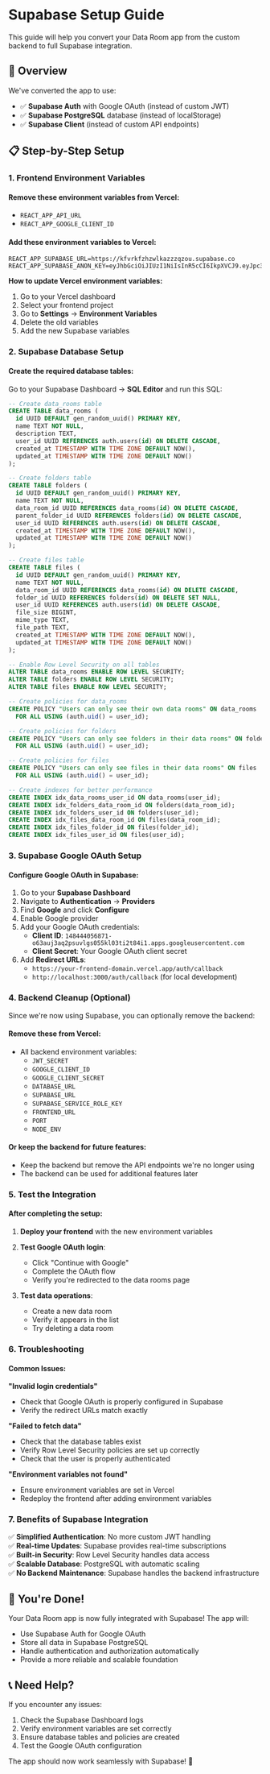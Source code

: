# Supabase Setup Guide

This guide will help you convert your Data Room app from the custom backend to full Supabase integration.

## 🚀 Overview

We've converted the app to use:
- ✅ **Supabase Auth** with Google OAuth (instead of custom JWT)
- ✅ **Supabase PostgreSQL** database (instead of localStorage)
- ✅ **Supabase Client** (instead of custom API endpoints)

## 📋 Step-by-Step Setup

### 1. Frontend Environment Variables

#### Remove these environment variables from Vercel:
- `REACT_APP_API_URL`
- `REACT_APP_GOOGLE_CLIENT_ID`

#### Add these environment variables to Vercel:
```env
REACT_APP_SUPABASE_URL=https://kfvrkfzhzwlkazzzqzou.supabase.co
REACT_APP_SUPABASE_ANON_KEY=eyJhbGciOiJIUzI1NiIsInR5cCI6IkpXVCJ9.eyJpc3MiOiJzdXBhYmFzZSIsInJlZiI6ImtmdnJrZnpoendsa2F6enpxem91Iiwicm9sZSI6ImFub24iLCJpYXQiOjE3MzIzNzQ2NzQsImV4cCI6MjA0Nzk1MDY3NH0.4QzQzQzQzQzQzQzQzQzQzQzQzQzQzQzQzQzQzQzQzQ
```

**How to update Vercel environment variables:**
1. Go to your Vercel dashboard
2. Select your frontend project
3. Go to **Settings** → **Environment Variables**
4. Delete the old variables
5. Add the new Supabase variables

### 2. Supabase Database Setup

#### Create the required database tables:

Go to your Supabase Dashboard → **SQL Editor** and run this SQL:

```sql
-- Create data_rooms table
CREATE TABLE data_rooms (
  id UUID DEFAULT gen_random_uuid() PRIMARY KEY,
  name TEXT NOT NULL,
  description TEXT,
  user_id UUID REFERENCES auth.users(id) ON DELETE CASCADE,
  created_at TIMESTAMP WITH TIME ZONE DEFAULT NOW(),
  updated_at TIMESTAMP WITH TIME ZONE DEFAULT NOW()
);

-- Create folders table
CREATE TABLE folders (
  id UUID DEFAULT gen_random_uuid() PRIMARY KEY,
  name TEXT NOT NULL,
  data_room_id UUID REFERENCES data_rooms(id) ON DELETE CASCADE,
  parent_folder_id UUID REFERENCES folders(id) ON DELETE CASCADE,
  user_id UUID REFERENCES auth.users(id) ON DELETE CASCADE,
  created_at TIMESTAMP WITH TIME ZONE DEFAULT NOW(),
  updated_at TIMESTAMP WITH TIME ZONE DEFAULT NOW()
);

-- Create files table
CREATE TABLE files (
  id UUID DEFAULT gen_random_uuid() PRIMARY KEY,
  name TEXT NOT NULL,
  data_room_id UUID REFERENCES data_rooms(id) ON DELETE CASCADE,
  folder_id UUID REFERENCES folders(id) ON DELETE SET NULL,
  user_id UUID REFERENCES auth.users(id) ON DELETE CASCADE,
  file_size BIGINT,
  mime_type TEXT,
  file_path TEXT,
  created_at TIMESTAMP WITH TIME ZONE DEFAULT NOW(),
  updated_at TIMESTAMP WITH TIME ZONE DEFAULT NOW()
);

-- Enable Row Level Security on all tables
ALTER TABLE data_rooms ENABLE ROW LEVEL SECURITY;
ALTER TABLE folders ENABLE ROW LEVEL SECURITY;
ALTER TABLE files ENABLE ROW LEVEL SECURITY;

-- Create policies for data_rooms
CREATE POLICY "Users can only see their own data rooms" ON data_rooms
  FOR ALL USING (auth.uid() = user_id);

-- Create policies for folders
CREATE POLICY "Users can only see folders in their data rooms" ON folders
  FOR ALL USING (auth.uid() = user_id);

-- Create policies for files
CREATE POLICY "Users can only see files in their data rooms" ON files
  FOR ALL USING (auth.uid() = user_id);

-- Create indexes for better performance
CREATE INDEX idx_data_rooms_user_id ON data_rooms(user_id);
CREATE INDEX idx_folders_data_room_id ON folders(data_room_id);
CREATE INDEX idx_folders_user_id ON folders(user_id);
CREATE INDEX idx_files_data_room_id ON files(data_room_id);
CREATE INDEX idx_files_folder_id ON files(folder_id);
CREATE INDEX idx_files_user_id ON files(user_id);
```

### 3. Supabase Google OAuth Setup

#### Configure Google OAuth in Supabase:

1. Go to your **Supabase Dashboard**
2. Navigate to **Authentication** → **Providers**
3. Find **Google** and click **Configure**
4. Enable Google provider
5. Add your Google OAuth credentials:
   - **Client ID**: `148444056871-o63auj3aq2psuvlgs055kl03ti2t84i1.apps.googleusercontent.com`
   - **Client Secret**: Your Google OAuth client secret
6. Add **Redirect URLs**:
   - `https://your-frontend-domain.vercel.app/auth/callback`
   - `http://localhost:3000/auth/callback` (for local development)

### 4. Backend Cleanup (Optional)

Since we're now using Supabase, you can optionally remove the backend:

#### Remove these from Vercel:
- All backend environment variables:
  - `JWT_SECRET`
  - `GOOGLE_CLIENT_ID`
  - `GOOGLE_CLIENT_SECRET`
  - `DATABASE_URL`
  - `SUPABASE_URL`
  - `SUPABASE_SERVICE_ROLE_KEY`
  - `FRONTEND_URL`
  - `PORT`
  - `NODE_ENV`

#### Or keep the backend for future features:
- Keep the backend but remove the API endpoints we're no longer using
- The backend can be used for additional features later

### 5. Test the Integration

#### After completing the setup:

1. **Deploy your frontend** with the new environment variables
2. **Test Google OAuth login**:
   - Click "Continue with Google"
   - Complete the OAuth flow
   - Verify you're redirected to the data rooms page

3. **Test data operations**:
   - Create a new data room
   - Verify it appears in the list
   - Try deleting a data room

### 6. Troubleshooting

#### Common Issues:

**"Invalid login credentials"**
- Check that Google OAuth is properly configured in Supabase
- Verify the redirect URLs match exactly

**"Failed to fetch data"**
- Check that the database tables exist
- Verify Row Level Security policies are set up correctly
- Check that the user is properly authenticated

**"Environment variables not found"**
- Ensure environment variables are set in Vercel
- Redeploy the frontend after adding environment variables

### 7. Benefits of Supabase Integration

✅ **Simplified Authentication**: No more custom JWT handling  
✅ **Real-time Updates**: Supabase provides real-time subscriptions  
✅ **Built-in Security**: Row Level Security handles data access  
✅ **Scalable Database**: PostgreSQL with automatic scaling  
✅ **No Backend Maintenance**: Supabase handles the backend infrastructure  

## 🎉 You're Done!

Your Data Room app is now fully integrated with Supabase! The app will:
- Use Supabase Auth for Google OAuth
- Store all data in Supabase PostgreSQL
- Handle authentication and authorization automatically
- Provide a more reliable and scalable foundation

## 📞 Need Help?

If you encounter any issues:
1. Check the Supabase Dashboard logs
2. Verify environment variables are set correctly
3. Ensure database tables and policies are created
4. Test the Google OAuth configuration

The app should now work seamlessly with Supabase! 🚀
